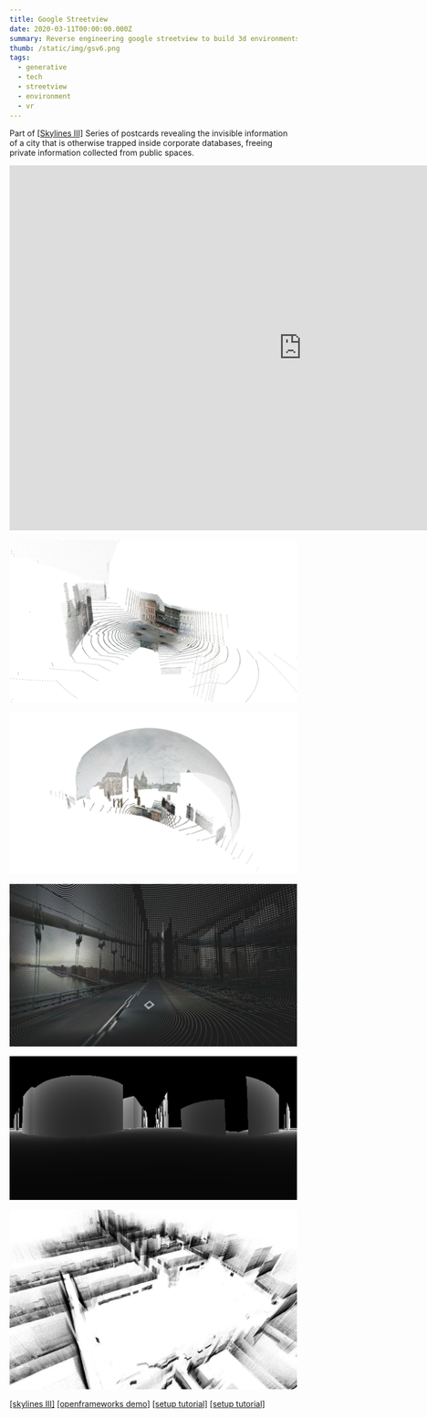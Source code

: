 ```yaml
---
title: Google Streetview
date: 2020-03-11T00:00:00.000Z
summary: Reverse engineering google streetview to build 3d environments
thumb: /static/img/gsv6.png
tags:
  - generative
  - tech
  - streetview
  - environment
  - vr
---
```

Part of [[Skylines III]](http://patriciogonzalezvivo.com/2014/skylines/skylines.php?v=03) Series of postcards revealing the invisible information of a city that is otherwise trapped inside corporate databases, freeing private information collected from public spaces.

<iframe title="vimeo-player" src="https://player.vimeo.com/video/89982874" width="1024" height="640" frameborder="0" allowfullscreen></iframe>

![](/static/img/gsv1.png)

![](/static/img/gsv2.png)

![](/static/img/gsv3.png)

![](/static/img/gsv4.png)

![](/static/img/gsv5.jfif)

[[skylines III]](http://patriciogonzalezvivo.com/2014/skylines/skylines.php?v=03)
[[openframeworks demo]](http://patriciogonzalezvivo.com/2014/pointcloudcity/wash-sq/)
[[setup tutorial]](https://medium.com/@nocomputer/creating-point-clouds-with-google-street-view-185faad9d4ee)
[[setup tutorial]](https://github.com/patriciogonzalezvivo/ofxStreetView)
